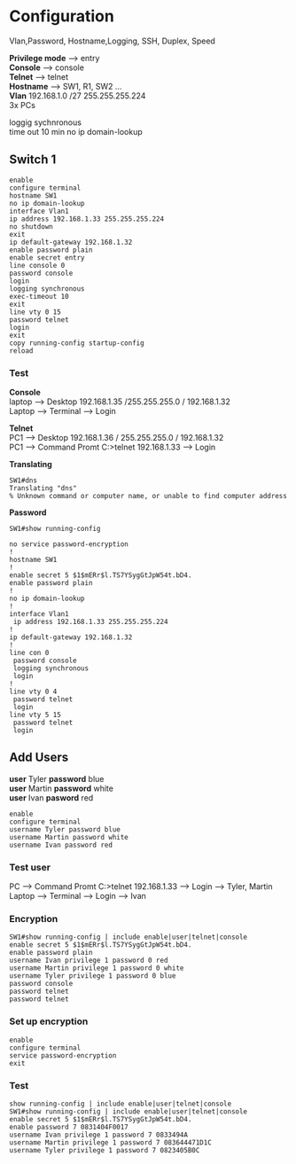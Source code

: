 # Configuration
 Vlan,Password, Hostname,Logging, SSH, Duplex, Speed
 
 <b>Privilege mode</b> --> entry  
 <b>Console</b> --> console  
 <b>Telnet</b> --> telnet  
 <b>Hostname</b> --> SW1, R1, SW2 ...  
 <b>Vlan</b> 192.168.1.0 /27 255.255.255.224  
 3x PCs

 
 loggig sychnronous  
 time out  10 min
 no ip domain-lookup  
 
 ## Switch 1
 
 ```
 enable
 configure terminal
 hostname SW1
 no ip domain-lookup
 interface Vlan1
ip address 192.168.1.33 255.255.255.224
no shutdown
exit
ip default-gateway 192.168.1.32
enable password plain
enable secret entry
line console 0
password console
login
logging synchronous
exec-timeout 10
exit
line vty 0 15
password telnet
login
exit
copy running-config startup-config
reload
```

### Test
<b>Console</b>   
laptop --> Desktop 192.168.1.35 /255.255.255.0 / 192.168.1.32  
Laptop --> Terminal --> Login  

<b>Telnet</b>  
PC1 --> Desktop 192.168.1.36 / 255.255.255.0 / 192.168.1.32  
PC1 --> Command Promt C:\>telnet 192.168.1.33 --> Login  

<b>Translating</b>
```
SW1#dns
Translating "dns"
% Unknown command or computer name, or unable to find computer address
```

<b>Password</b>
```
SW1#show running-config 

no service password-encryption
!
hostname SW1
!
enable secret 5 $1$mERr$l.TS7YSygGtJpW54t.bD4.
enable password plain
!
no ip domain-lookup
!
interface Vlan1
 ip address 192.168.1.33 255.255.255.224
!
ip default-gateway 192.168.1.32
!
line con 0
 password console
 logging synchronous
 login
!
line vty 0 4
 password telnet
 login
line vty 5 15
 password telnet
 login
 ```
 
 
 ## Add Users
 
 
 <b>user</b> Tyler <b>password</b> blue  
 <b>user</b> Martin <b>password</b> white  
 <b>user</b> Ivan <b>pasword</b> red  
 
 ```
 enable
 configure terminal
 username Tyler password blue
 username Martin password white
 username Ivan password red
 ```
 
 ### Test user
 
 PC --> Command Promt C:\>telnet 192.168.1.33 --> Login --> Tyler, Martin  
 Laptop --> Terminal --> Login --> Ivan  
 
 
 ### Encryption
 
 ```
SW1#show running-config | include enable|user|telnet|console
enable secret 5 $1$mERr$l.TS7YSygGtJpW54t.bD4.
enable password plain
username Ivan privilege 1 password 0 red
username Martin privilege 1 password 0 white
username Tyler privilege 1 password 0 blue
 password console
 password telnet
 password telnet
 ```
 
 ### Set up encryption
 
 ```
 enable
 configure terminal
 service password-encryption
 exit
 ```
 
 ### Test
 ```
 show running-config | include enable|user|telnet|console
 SW1#show running-config | include enable|user|telnet|console
enable secret 5 $1$mERr$l.TS7YSygGtJpW54t.bD4.
enable password 7 0831404F0017
username Ivan privilege 1 password 7 0833494A
username Martin privilege 1 password 7 083644471D1C
username Tyler privilege 1 password 7 0823405B0C
```
 
 
 
 